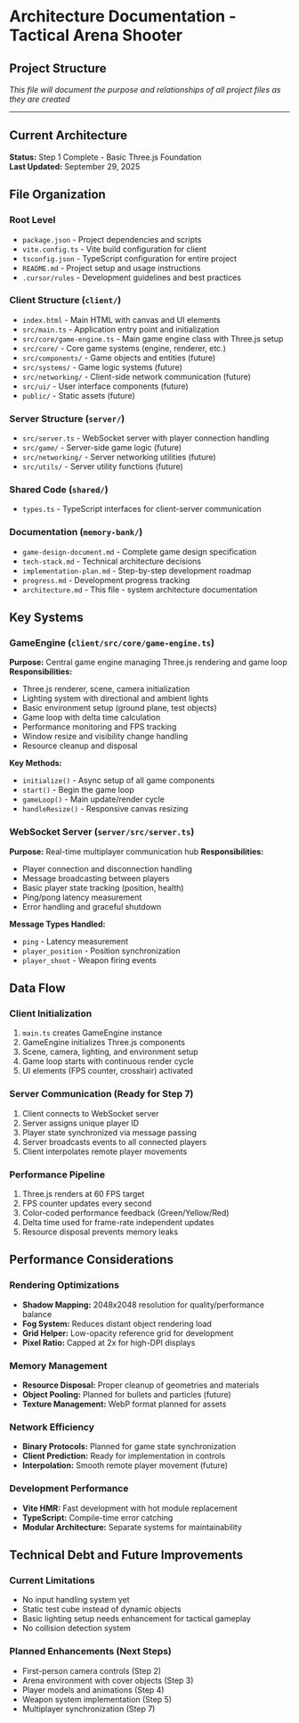 # Architecture Documentation - Tactical Arena Shooter

## Project Structure
*This file will document the purpose and relationships of all project files as they are created*

---

## Current Architecture
**Status:** Step 1 Complete - Basic Three.js Foundation  
**Last Updated:** September 29, 2025

## File Organization

### Root Level
- `package.json` - Project dependencies and scripts
- `vite.config.ts` - Vite build configuration for client
- `tsconfig.json` - TypeScript configuration for entire project
- `README.md` - Project setup and usage instructions
- `.cursor/rules` - Development guidelines and best practices

### Client Structure (`client/`)
- `index.html` - Main HTML with canvas and UI elements
- `src/main.ts` - Application entry point and initialization
- `src/core/game-engine.ts` - Main game engine class with Three.js setup
- `src/core/` - Core game systems (engine, renderer, etc.)
- `src/components/` - Game objects and entities (future)
- `src/systems/` - Game logic systems (future)
- `src/networking/` - Client-side network communication (future)
- `src/ui/` - User interface components (future)
- `public/` - Static assets (future)

### Server Structure (`server/`)
- `src/server.ts` - WebSocket server with player connection handling
- `src/game/` - Server-side game logic (future)
- `src/networking/` - Server networking utilities (future)
- `src/utils/` - Server utility functions (future)

### Shared Code (`shared/`)
- `types.ts` - TypeScript interfaces for client-server communication

### Documentation (`memory-bank/`)
- `game-design-document.md` - Complete game design specification
- `tech-stack.md` - Technical architecture decisions
- `implementation-plan.md` - Step-by-step development roadmap
- `progress.md` - Development progress tracking
- `architecture.md` - This file - system architecture documentation

## Key Systems

### GameEngine (`client/src/core/game-engine.ts`)
**Purpose:** Central game engine managing Three.js rendering and game loop
**Responsibilities:**
- Three.js renderer, scene, camera initialization
- Lighting system with directional and ambient lights
- Basic environment setup (ground plane, test objects)
- Game loop with delta time calculation
- Performance monitoring and FPS tracking
- Window resize and visibility change handling
- Resource cleanup and disposal

**Key Methods:**
- `initialize()` - Async setup of all game components
- `start()` - Begin the game loop
- `gameLoop()` - Main update/render cycle
- `handleResize()` - Responsive canvas resizing

### WebSocket Server (`server/src/server.ts`)
**Purpose:** Real-time multiplayer communication hub
**Responsibilities:**
- Player connection and disconnection handling
- Message broadcasting between players
- Basic player state tracking (position, health)
- Ping/pong latency measurement
- Error handling and graceful shutdown

**Message Types Handled:**
- `ping` - Latency measurement
- `player_position` - Position synchronization
- `player_shoot` - Weapon firing events

## Data Flow

### Client Initialization
1. `main.ts` creates GameEngine instance
2. GameEngine initializes Three.js components
3. Scene, camera, lighting, and environment setup
4. Game loop starts with continuous render cycle
5. UI elements (FPS counter, crosshair) activated

### Server Communication (Ready for Step 7)
1. Client connects to WebSocket server
2. Server assigns unique player ID
3. Player state synchronized via message passing
4. Server broadcasts events to all connected players
5. Client interpolates remote player movements

### Performance Pipeline
1. Three.js renders at 60 FPS target
2. FPS counter updates every second
3. Color-coded performance feedback (Green/Yellow/Red)
4. Delta time used for frame-rate independent updates
5. Resource disposal prevents memory leaks

## Performance Considerations

### Rendering Optimizations
- **Shadow Mapping:** 2048x2048 resolution for quality/performance balance
- **Fog System:** Reduces distant object rendering load
- **Grid Helper:** Low-opacity reference grid for development
- **Pixel Ratio:** Capped at 2x for high-DPI displays

### Memory Management
- **Resource Disposal:** Proper cleanup of geometries and materials
- **Object Pooling:** Planned for bullets and particles (future)
- **Texture Management:** WebP format planned for assets

### Network Efficiency
- **Binary Protocols:** Planned for game state synchronization
- **Client Prediction:** Ready for implementation in controls
- **Interpolation:** Smooth remote player movement (future)

### Development Performance
- **Vite HMR:** Fast development with hot module replacement
- **TypeScript:** Compile-time error catching
- **Modular Architecture:** Separate systems for maintainability

## Technical Debt and Future Improvements

### Current Limitations
- No input handling system yet
- Static test cube instead of dynamic objects
- Basic lighting setup needs enhancement for tactical gameplay
- No collision detection system

### Planned Enhancements (Next Steps)
- First-person camera controls (Step 2)
- Arena environment with cover objects (Step 3)
- Player models and animations (Step 4)
- Weapon system implementation (Step 5)
- Multiplayer synchronization (Step 7)
